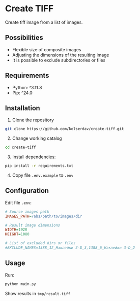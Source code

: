 # Create TIFF
Create tiff image from a list of images.


## Possibilities
- Flexible size of composite images
- Adjusting the dimensions of the resulting image
- It is possible to exclude subdirectories or files

## Requirements
- Python: ^3.11.8
- Pip: ^24.0

## Installation
1. Clone the repository
```sh
git clone https://github.com/kolserdav/create-tiff.git
```
2. Change working catalog
```sh
cd create-tiff
```
3. Install dependencies:
```sh
pip install -r requirements.txt 
```
4. Copy file `.env.example` to `.env`

## Configuration
Edit file `.env`:
```ini
# Source images path
IMAGES_PATH=/abs/path/to/images/dir

# Result image dimensions
WIDTH=1920
HEIGHT=1080

# List of excluded dirs or files
#EXCLUDE_NAMES=1388_12_Наклейки 3-D_3,1388_6_Наклейки 3-D_2
```
## Usage
Run:
```sh
python main.py
```
Show results in `tmp/result.tiff`